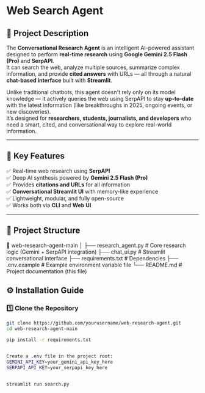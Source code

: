 # Web Search Agent

## 📖 Project Description

The **Conversational Research Agent** is an intelligent AI-powered assistant designed to perform **real-time research** using **Google Gemini 2.5 Flash (Pro)** and **SerpAPI**.  
It can search the web, analyze multiple sources, summarize complex information, and provide **cited answers** with URLs — all through a natural **chat-based interface** built with **Streamlit**.

Unlike traditional chatbots, this agent doesn't rely only on its model knowledge — it actively queries the web using SerpAPI to stay **up-to-date** with the latest information (like breakthroughs in 2025, ongoing events, or new discoveries).  
It’s designed for **researchers, students, journalists, and developers** who need a smart, cited, and conversational way to explore real-world information.

---

## 🚀 Key Features

✅ Real-time web research using **SerpAPI**  
✅ Deep AI synthesis powered by **Gemini 2.5 Flash (Pro)**  
✅ Provides **citations and URLs** for all information  
✅ **Conversational Streamlit UI** with memory-like experience  
✅ Lightweight, modular, and fully open-source  
✅ Works both via **CLI** and **Web UI**

---

## 🧩 Project Structure

📁 web-research-agent-main
│
├── research_agent.py # Core research logic (Gemini + SerpAPI integration)
├── chat_ui.py # Streamlit conversational interface
├── requirements.txt # Dependencies
├── .env.example # Example environment variable file
└── README.md # Project documentation (this file)

## ⚙️ Installation Guide

### 1️⃣ Clone the Repository

```bash
git clone https://github.com/yourusername/web-research-agent.git
cd web-research-agent-main

pip install -r requirements.txt


Create a .env file in the project root:
GEMINI_API_KEY=your_gemini_api_key_here
SERPAPI_API_KEY=your_serpapi_key_here


streamlit run search.py
